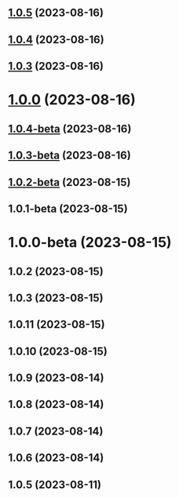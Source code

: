 ## [1.0.5](https://github.com/NestIntro/MagicConch/compare/v1.0.4-beta...v1.0.5) (2023-08-16)



## [1.0.4](https://github.com/NestIntro/MagicConch/compare/v1.0.4-beta...v1.0.4) (2023-08-16)



## [1.0.3](https://github.com/NestIntro/MagicConch/compare/v1.0.4-beta...v1.0.3) (2023-08-16)



# [1.0.0](https://github.com/NestIntro/MagicConch/compare/v1.0.4-beta...v1.0.0) (2023-08-16)



## [1.0.4-beta](https://github.com/NestIntro/MagicConch/compare/v1.0.2-beta...v1.0.4-beta) (2023-08-16)



## [1.0.3-beta](https://github.com/NestIntro/MagicConch/compare/v1.0.2-beta...v1.0.3-beta) (2023-08-16)



## [1.0.2-beta](https://github.com/NestIntro/MagicConch/compare/v1.0.1-beta...v1.0.2-beta) (2023-08-15)



## 1.0.1-beta (2023-08-15)



# 1.0.0-beta (2023-08-15)



## 1.0.2 (2023-08-15)



## 1.0.3 (2023-08-15)



## 1.0.11 (2023-08-15)



## 1.0.10 (2023-08-15)



## 1.0.9 (2023-08-14)



## 1.0.8 (2023-08-14)



## 1.0.7 (2023-08-14)



## 1.0.6 (2023-08-14)



## 1.0.5 (2023-08-11)



